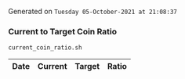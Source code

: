 Generated on `Tuesday 05-October-2021 at 21:08:37`

### Current to Target Coin Ratio
`current_coin_ratio.sh`

Date|Current|Target|Ratio
---|---|---|---
